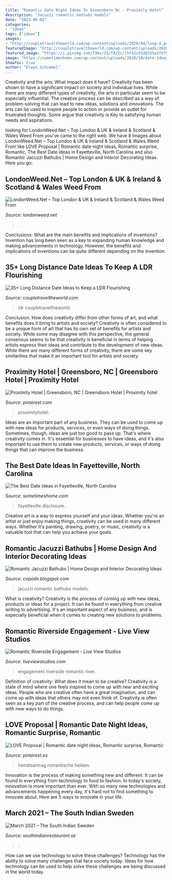 ```yaml
---
title: "Romantic Date Night Ideas In Greensboro Nc - Proximity Hotel"
description: "Jacuzzi romantic bathubs models"
date: "2023-06-02"
categories:
- "ideas"
tags: ["ideas"]
images:
- "http://coupletraveltheworld.com/wp-content/uploads/2020/04/long-d.png"
featuredImage: "http://coupletraveltheworld.com/wp-content/uploads/2020/04/long-d.png"
featured_image: "https://i.pinimg.com/736x/15/f4/2c/15f42cd1d8335e27d796077bd2f32e5a.jpg"
image: "https://sometimeshome.com/wp-content/uploads/2020/10/date-ideas-fayetteville-nc-sometimes-home_0017-1022x1536.jpg"
ShowToc: true
author: "Elwyn Schimmel"
---
```



Creativity and the arts: What impact does it have?
Creativity has been shown to have a significant impact on society and individual lives. While there are many different types of creativity, the arts in particular seem to be especially influential. The creative process can be described as a way of problem-solving that can lead to new ideas, solutions and innovations. The arts can be used to inspire people to action or provide an outlet for frustrated thoughts. Some argue that creativity is Key to satisfying human needs and aspirations.

	

		
looking for LondonWeed.Net – Top London &amp; UK &amp; Ireland &amp; Scotland &amp; Wales Weed From you've came to the right web. We have 8 Images about LondonWeed.Net – Top London &amp; UK &amp; Ireland &amp; Scotland &amp; Wales Weed From like LOVE Proposal | Romantic date night ideas, Romantic surprise, Romantic, The Best Date Ideas in Fayetteville, North Carolina and also Romantic Jacuzzi Bathubs | Home Design and Interior Decorating Ideas. Here you go:
		
    
## LondonWeed.Net – Top London &amp; UK &amp; Ireland &amp; Scotland &amp; Wales Weed From

<img loading=lazy src="https://londonweed.net/wp-content/uploads/2020/10/irelandcannabis-300x197.jpg" onerror="this.onerror=null;this.src='https://tse1.mm.bing.net/th?id=OIP.yK0HsEry_qYUFgmqdG_BzAAAAA&amp;pid=15.1';" alt="LondonWeed.Net – Top London &amp; UK &amp; Ireland &amp; Scotland &amp; Wales Weed From">

_Source: londonweed.net_

>. 

	

Conclusions: What are the main benefits and implications of inventions?
Invention has long been seen as a key to expanding human knowledge and making advancements in technology. However, the benefits and implications of inventions can be quite different depending on the invention.

    
## 35+ Long Distance Date Ideas To Keep A LDR Flourishing

<img loading=lazy src="http://coupletraveltheworld.com/wp-content/uploads/2020/04/long-d.png" onerror="this.onerror=null;this.src='https://tse3.mm.bing.net/th?id=OIP.5KJ8v0JWwnQ_GELNiTcSUwHaMs&amp;pid=15.1';" alt="35+ Long Distance Date Ideas to Keep a LDR Flourishing">

_Source: coupletraveltheworld.com_

>ldr coupletraveltheworld. 

	

Conclusion: How does creativity differ from other forms of art, and what benefits does it bring to artists and society?
Creativity is often considered to be a unique form of art that has its own set of benefits for artists and society. While some may disagree with this perspective, the general consensus seems to be that creativity is beneficial in terms of helping artists express their ideas and contribute to the development of new ideas. While there are many different forms of creativity, there are some key similarities that make it an important tool for artists and society.

    
## Proximity Hotel | Greensboro, NC | Greensboro Hotel | Proximity Hotel

<img loading=lazy src="https://i.pinimg.com/originals/28/61/12/28611284d8736c40b91e0a620eb26829.png" onerror="this.onerror=null;this.src='https://tse4.mm.bing.net/th?id=OIP.BBqx1ypPJ7W2tZvDhDcE9gHaE6&amp;pid=15.1';" alt="Proximity Hotel | Greensboro, NC | Greensboro Hotel | Proximity hotel">

_Source: pinterest.com_

>proximityhotel. 

	

Ideas are an important part of any business. They can be used to come up with new ideas for products, services, or even ways of doing things. Sometimes, though, ideas are just too good to pass up. That's where creativity comes in. It's essential for businesses to have ideas, and it's also important to use them to create new products, services, or ways of doing things that can improve the business.

    
## The Best Date Ideas In Fayetteville, North Carolina

<img loading=lazy src="https://sometimeshome.com/wp-content/uploads/2020/10/date-ideas-fayetteville-nc-sometimes-home_0017-1022x1536.jpg" onerror="this.onerror=null;this.src='https://tse3.mm.bing.net/th?id=OIP.YmHI0iFgoardFBOOUzFvrwHaLI&amp;pid=15.1';" alt="The Best Date Ideas in Fayetteville, North Carolina">

_Source: sometimeshome.com_

>fayetteville disclosure. 

	

Creative art is a way to express yourself and your ideas. Whether you're an artist or just enjoy making things, creativity can be used in many different ways. Whether it's painting, drawing, poetry, or music, creativity is a valuable tool that can help you achieve your goals.

    
## Romantic Jacuzzi Bathubs | Home Design And Interior Decorating Ideas

<img loading=lazy src="https://lh6.googleusercontent.com/proxy/3KzWKw3x6eAV7z-dgUnIb7aWQQIqrdYwAzDSO3i2dUbHDHXs1ptsA7Or60xv1nfJxIVlk0Ihbdwz1kMlSF660wQHu47w2oqyX7BwpmCm3CUdfUPAoRD2SLXbHnbqtHhbjB5uPouYzLEL2cw=s0-d" onerror="this.onerror=null;this.src='https://tse2.mm.bing.net/th?id=OIP.C648mU-VvK4jUBly_4kviwHaE9&amp;pid=15.1';" alt="Romantic Jacuzzi Bathubs | Home Design and Interior Decorating Ideas">

_Source: copodir.blogspot.com_

>jacuzzi romantic bathubs models. 

	

What is creativity?
Creativity is the process of coming up with new ideas, products or ideas for a project. It can be found in everything from creative writing to advertising. It's an important aspect of any business, and is especially beneficial when it comes to creating new solutions to problems.

    
## Romantic Riverside Engagement - Live View Studios

<img loading=lazy src="https://www.liveviewstudios.com/wp-content/uploads/2017/07/Romantic-Riverside-Engagement_0015.jpg" onerror="this.onerror=null;this.src='https://tse4.mm.bing.net/th?id=OIP.asmDWyDR1OBt94DhMinoQgHaFj&amp;pid=15.1';" alt="Romantic Riverside Engagement - Live View Studios">

_Source: liveviewstudios.com_

>engagement riverside romantic river. 

	

Definition of creativity: What does it mean to be creative?
Creativity is a state of mind where one feels inspired to come up with new and exciting ideas. People who are creative often have a great imagination, and can come up with ideas that others may not even think of. Creativity is often seen as a key part of the creative process, and can help people come up with new ways to do things.

    
## LOVE Proposal | Romantic Date Night Ideas, Romantic Surprise, Romantic

<img loading=lazy src="https://i.pinimg.com/736x/15/f4/2c/15f42cd1d8335e27d796077bd2f32e5a.jpg" onerror="this.onerror=null;this.src='https://tse2.mm.bing.net/th?id=OIP.u1dEHPUnW-KA4JovVcPoTAHaHa&amp;pid=15.1';" alt="LOVE Proposal | Romantic date night ideas, Romantic surprise, Romantic">

_Source: pinterest.es_

>heiratsantrag romantische helden. 

	

Innovation is the process of making something new and different. It can be found in everything from technology to food to fashion. In today's society, innovation is more important than ever. With so many new technologies and advancements happening every day, it's hard not to find something to innovate about. Here are 5 ways to innovate in your life.

    
## March 2021 – The South Indian Sweden

<img loading=lazy src="https://polisarhitektura.com/wp-content/uploads/2019/04/featured-4.jpg" onerror="this.onerror=null;this.src='https://tse1.mm.bing.net/th?id=OIP.Dlc3u2Uu_ahJKcKmFKdnPAHaE8&amp;pid=15.1';" alt="March 2021 – The South Indian Sweden">

_Source: southindianrestaurant.se_

>. 

	

How can we use technology to solve these challenges?
Technology has the ability to solve many challenges that face society today. Ideas for how technology can be used to help solve these challenges are being discussed in the world today.


